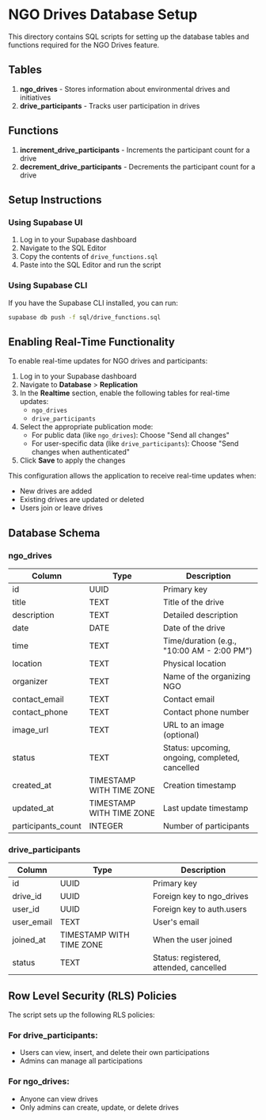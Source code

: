 # NGO Drives Database Setup

This directory contains SQL scripts for setting up the database tables and functions required for the NGO Drives feature.

## Tables

1. **ngo_drives** - Stores information about environmental drives and initiatives
2. **drive_participants** - Tracks user participation in drives

## Functions

1. **increment_drive_participants** - Increments the participant count for a drive
2. **decrement_drive_participants** - Decrements the participant count for a drive

## Setup Instructions

### Using Supabase UI

1. Log in to your Supabase dashboard
2. Navigate to the SQL Editor
3. Copy the contents of `drive_functions.sql`
4. Paste into the SQL Editor and run the script

### Using Supabase CLI

If you have the Supabase CLI installed, you can run:

```bash
supabase db push -f sql/drive_functions.sql
```

## Enabling Real-Time Functionality

To enable real-time updates for NGO drives and participants:

1. Log in to your Supabase dashboard
2. Navigate to **Database** > **Replication**
3. In the **Realtime** section, enable the following tables for real-time updates:
   - `ngo_drives`
   - `drive_participants`
4. Select the appropriate publication mode:
   - For public data (like `ngo_drives`): Choose "Send all changes"
   - For user-specific data (like `drive_participants`): Choose "Send changes when authenticated"
5. Click **Save** to apply the changes

This configuration allows the application to receive real-time updates when:
- New drives are added
- Existing drives are updated or deleted
- Users join or leave drives

## Database Schema

### ngo_drives

| Column             | Type                     | Description                                |
|--------------------|--------------------------|-------------------------------------------|
| id                 | UUID                     | Primary key                               |
| title              | TEXT                     | Title of the drive                        |
| description        | TEXT                     | Detailed description                      |
| date               | DATE                     | Date of the drive                         |
| time               | TEXT                     | Time/duration (e.g., "10:00 AM - 2:00 PM")|
| location           | TEXT                     | Physical location                         |
| organizer          | TEXT                     | Name of the organizing NGO                |
| contact_email      | TEXT                     | Contact email                             |
| contact_phone      | TEXT                     | Contact phone number                      |
| image_url          | TEXT                     | URL to an image (optional)                |
| status             | TEXT                     | Status: upcoming, ongoing, completed, cancelled |
| created_at         | TIMESTAMP WITH TIME ZONE | Creation timestamp                        |
| updated_at         | TIMESTAMP WITH TIME ZONE | Last update timestamp                     |
| participants_count | INTEGER                  | Number of participants                    |

### drive_participants

| Column     | Type                     | Description                                |
|------------|--------------------------|-------------------------------------------|
| id         | UUID                     | Primary key                               |
| drive_id   | UUID                     | Foreign key to ngo_drives                 |
| user_id    | UUID                     | Foreign key to auth.users                 |
| user_email | TEXT                     | User's email                              |
| joined_at  | TIMESTAMP WITH TIME ZONE | When the user joined                      |
| status     | TEXT                     | Status: registered, attended, cancelled   |

## Row Level Security (RLS) Policies

The script sets up the following RLS policies:

### For drive_participants:
- Users can view, insert, and delete their own participations
- Admins can manage all participations

### For ngo_drives:
- Anyone can view drives
- Only admins can create, update, or delete drives 